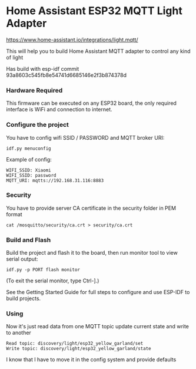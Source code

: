 # Home Assistant ESP32 MQTT Light Adapter

https://www.home-assistant.io/integrations/light.mqtt/

This will help you to build Home Assistant MQTT adapter to control any kind of light

Has build with esp-idf commit 93a8603c545fb8e54741d6685146e2f3b874378d

### Hardware Required

This firmware can be executed on any ESP32 board, the only required interface is WiFi and connection to internet.

### Configure the project

You have to config wifi SSID / PASSWORD and MQTT broker URI:

```shell script
idf.py menuconfig
```

Example of config:
```shell script
WIFI_SSID: Xiaomi
WIFI_SSID: password
MQTT_URI: mqtts://192.168.31.116:8883
```

### Security

You have to provide server CA certificate in the security folder in PEM format

```shell script
cat /mosquitto/security/ca.crt > security/ca.crt
```

### Build and Flash
Build the project and flash it to the board, then run monitor tool to view serial output:

```shell script
idf.py -p PORT flash monitor
```
(To exit the serial monitor, type Ctrl-].)

See the Getting Started Guide for full steps to configure and use ESP-IDF to build projects.

### Using

Now it's just read data from one MQTT topic update current state and write to another

```shell script
Read topic: discovery/light/esp32_yellow_garland/set
Write topic: discovery/light/esp32_yellow_garland/state
```

I know that I have to move it in the config system and provide defaults